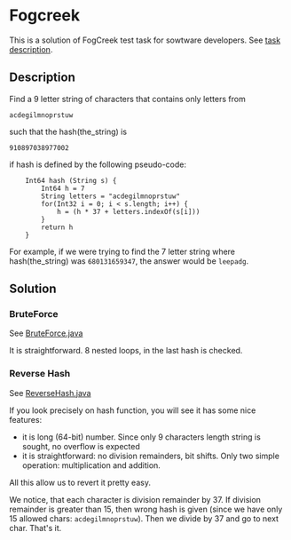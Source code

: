 Fogcreek
========

This is a solution of FogCreek test task for sowtware developers. See [task description](http://www.fogcreek.com/Jobs/Dev/).

Description
-----------

Find a 9 letter string of characters that contains only letters from

`acdegilmnoprstuw`

such that the hash(the_string) is

`910897038977002`

if hash is defined by the following pseudo-code:

```
    Int64 hash (String s) {
        Int64 h = 7
        String letters = "acdegilmnoprstuw"
        for(Int32 i = 0; i < s.length; i++) {
            h = (h * 37 + letters.indexOf(s[i]))
        }
        return h
    }
```

For example, if we were trying to find the 7 letter string where hash(the_string) was `680131659347`, the answer would be `leepadg`.

Solution
--------

### BruteForce

See [BruteForce.java](../fogcreek/BruteForce.java)

It is straightforward. 8 nested loops, in the last hash is checked.

### Reverse Hash

See [ReverseHash.java](../fogcreek/ReverseHash.java)

If you look precisely on hash function, you will see it has some nice features:

* it is long (64-bit) number. Since only 9 characters length string is sought, no overflow is expected
* it is straightforward: no division remainders, bit shifts. Only two simple operation: multiplication and addition.

All this allow us to revert it pretty easy.

We notice, that each character is division remainder by 37. If division remainder is greater than 15, then wrong hash is given (since we have only 15 allowed chars: `acdegilmnoprstuw`).
Then we divide by 37 and go to next char. That's it. 

